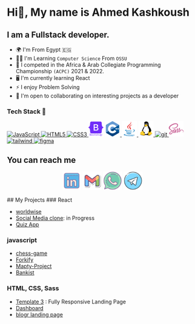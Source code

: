 

Hi👋, My name is  Ahmed Kashkoush
========================================================================================================================================

I am  a  Fullstack developer.
--------------------------

*   🌍  I'm From  Egypt 🇪🇬 
*   🧑‍🎓 I'm Learning `Computer Science` From `OSSU`
*   🌱 I competed in the Africa & Arab Collegiate Programming Championship `(ACPC)` 2021 & 2022.
*   🖥️ I'm  currently learning React
*   ⚡ I enjoy Problem Solving
*   🤝  I'm open to collaborating on interesting projects as a developer

### 	Tech Stack 🚀

<a href="https://developer.mozilla.org/en-US/docs/Web/JavaScript" target="_blank" rel="noreferrer"> <img src="https://raw.githubusercontent.com/danielcranney/readme-generator/main/public/icons/skills/javascript-colored.svg" width="36" height="36" alt="JavaScript" /></a><a href="https://developer.mozilla.org/en-US/docs/Glossary/HTML5" target="_blank" rel="noreferrer"> <img src="https://raw.githubusercontent.com/danielcranney/readme-generator/main/public/icons/skills/html5-colored.svg" width="36" height="36" alt="HTML5" /></a><a href="https://www.w3.org/TR/CSS/#css" target="_blank" rel="noreferrer"> <img src="https://raw.githubusercontent.com/danielcranney/readme-generator/main/public/icons/skills/css3-colored.svg" width="36" height="36" alt="CSS3" /></a><a href="https://getbootstrap.com" target="_blank" rel="noreferrer"> <img src="https://raw.githubusercontent.com/devicons/devicon/master/icons/bootstrap/bootstrap-plain-wordmark.svg" alt="bootstrap" width="40" height="40"/></a> <a href="https://www.w3schools.com/cpp/" target="_blank" rel="noreferrer"> <img src="https://raw.githubusercontent.com/devicons/devicon/master/icons/cplusplus/cplusplus-original.svg" alt="cplusplus" width="40" height="40"/></a><a href="https://www.java.com" target="_blank" rel="noreferrer"> <img src="https://raw.githubusercontent.com/devicons/devicon/master/icons/java/java-original.svg" alt="java" width="40" height="40"/></a><a href="https://www.linux.org/" target="_blank" rel="noreferrer"> <img src="https://raw.githubusercontent.com/devicons/devicon/master/icons/linux/linux-original.svg" alt="linux" width="40" height="40"/></a><a href="https://git-scm.com/" target="_blank" rel="noreferrer"> <img src="https://www.vectorlogo.zone/logos/git-scm/git-scm-icon.svg" alt="git" width="40" height="40"/></a><a href="https://sass-lang.com" target="_blank" rel="noreferrer"> <img src="https://raw.githubusercontent.com/devicons/devicon/master/icons/sass/sass-original.svg" alt="sass" width="40" height="40"/></a><a href="https://tailwindcss.com/" target="_blank" rel="noreferrer"> <img src="https://www.vectorlogo.zone/logos/tailwindcss/tailwindcss-icon.svg" alt="tailwind" width="40" height="40"/><a href="https://www.figma.com/" target="_blank" rel="noreferrer"> <img src="https://www.vectorlogo.zone/logos/figma/figma-icon.svg" alt="figma" width="40" height="40"/></a></a>

## You can reach me 

<p align="center">
		<a href="https://www.linkedin.com/in/ahmed-kashkoush-9658a9265/"><img src="https://github.com/Ahmed-Elmoslmany/Ahmed-Elmoslmany/raw/main/icons/linkedin.svg" alt="LinkedIn" width="50px" title="linkedin"/></a>
	<a href="mailto:ahmedkashkoush464@gmail.com"><img img src="https://github.com/Ahmed-Elmoslmany/Ahmed-Elmoslmany/raw/main/icons/gmail.svg" alt="Gmail" title="gmail" width="50px"/></a>
	<a href="https://wa.me/01000976038"><img src="https://github.com/Ahmed-Elmoslmany/Ahmed-Elmoslmany/raw/main/icons/whatsapp.svg" alt="Whatsapp" title="whatsapp" width="50px"/></a>
	<a href="https://t.me/AHMED_KASHKOUSH"><img src="https://github.com/ahmad-kashkoush/ahmad-kashkoush/blob/main/telegram.svg" alt="Telegram" title="Telegram" width="50px"/></a>
</p>
## My Projects
### React

- [worldwise](https://github.com/ahmad-kashkoush/worldwise)
- [Social Media clone](https://github.com/ahmad-kashkoush/social-media-clone): in Progress
- [Quiz App](https://github.com/ahmad-kashkoush/react-quiz)

### javascript

- [chess-game](https://github.com/ahmad-kashkoush/Chess-Game)
- [Forkify](https://github.com/ahmad-kashkoush/Forkify-v2)
- [Mapty-Project](https://github.com/ahmad-kashkoush/Mapty-Project)
- [Bankist](https://github.com/ahmad-kashkoush/Bankist-Website)

### HTML, CSS, Sass

- [Template 3](https://github.com/ahmad-kashkoush/Kashkoush-Template) : Fully Responsive Landing Page
- [Dashboard](https://github.com/ahmad-kashkoush/Dashboard)
- [blogr landing page](https://github.com/ahmad-kashkoush/blogr-landing-page)
